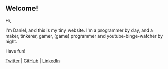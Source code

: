 ## Welcome!
Hi,

I'm Daniel, and this is my tiny website. I'm a programmer by day, and a maker, tinkerer, gamer, (game) programmer and youtube-binge-watcher by night.

Have fun!

[Twitter](https://twitter.com/AdmiralVanTweet) | [GitHub](https://github.com/DanielGilbert) | [LinkedIn](https://www.linkedin.com/in/daniel-gilbert-0a334abb/)